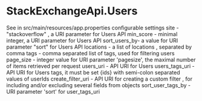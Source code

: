 # StackExchangeApi.Users
See in src/main/resources/app.properties 
configurable settings
site - "stackoverflow" , a URI parameter for Users API
min_score - minimal integer, a URI parameter for Users API
sort_users_by- a value for URI parameter "sort" for Users API
locations - a list of locations , separated by comma
tags - comma separated list of tags, used for filtering users
page_size - integer value for URI parameter 'pagesize', the maximal number of items retrieved per request
users_uri - API URI for Users
users_tags_uri - API URI for Users tags, it must be set {ids} with semi-colon separated values of userIds
create_filter_uri - API URI for creating a custom filter , for including and/or excluding several fields from objects
sort_user_tags_by - URI parameter 'sort' for user_tags_uri

